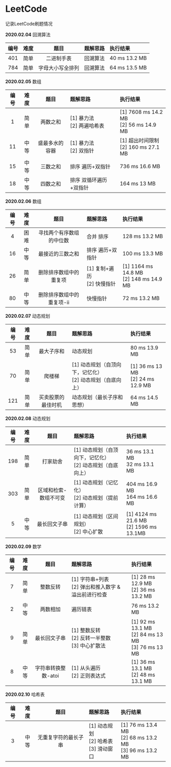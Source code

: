 # LeetCode

 记录LeetCode刷题情况

**2020.02.04**	回溯算法

| 编号 | 难度 |       题目       | 题解思路 | 执行结果      |
| :--: | :--: | :--------------: | :------- | :------------ |
| 401  | 简单 |    二进制手表    | 回溯算法 | 40 ms 13.2 MB |
| 784  | 简单 | 字母大小写全排列 | 回溯算法 | 64 ms 13.5 MB |

**2020.02.05**	数组

| 编号 | 难度 |      题目      | 题解思路                       | 执行结果                                     |
| :--: | :--: | :------------: | :----------------------------- | :------------------------------------------- |
|  1   | 简单 |    两数之和    | [1] 暴力法<br />[2] 两遍哈希表 | [1] 7608 ms 14.2 MB<br />[2] 56 ms   14.9 MB |
|  11  | 中等 | 盛最多水的容器 | [1] 暴力法<br />[2] 双指针     | [1] 超出时间限制<br />[2] 160 ms  27.1 MB    |
|  15  | 中等 |    三数之和    | 排序 遍历+双指针               | 736 ms  16.6 MB                              |
|  18  | 中等 |    四数之和    | 排序 双循环遍历+双指针         | 164 ms  13 MB                                |

**2020.02.06**	数组

| 编号 | 难度 |           题目            | 题解思路                        | 执行结果                                     |
| :--: | :--: | :-----------------------: | :------------------------------ | :------------------------------------------- |
|  4   | 困难 | 寻找两个有序数组的中位数  | 合并 排序                       | 128 ms  13.2 MB                              |
|  16  | 中等 |     最接近的三数之和      | 排序 遍历+双指针                | 100 ms  13.3 MB                              |
|  26  | 简单 |  删除排序数组中的重复项   | [1] 复制+遍历<br />[2] 快慢指针 | [1] 1164 ms 14.8 MB<br />[2] 148 ms  14.9 MB |
|  80  | 中等 | 删除排序数组中的重复项-ii | 快慢指针                        | 72 ms   13.2 MB                              |

**2020.02.07**	动态规划

| 编号 | 难度 |        题目        | 题解思路                                                     | 执行结果                                   |
| :--: | :--: | :----------------: | :----------------------------------------------------------- | :----------------------------------------- |
|  53  | 简单 |     最大子序和     | 动态规划                                                     | 80 ms   13.9 MB                            |
|  70  | 简单 |       爬楼梯       | [1] 动态规划（自顶向下，记忆化）<br />[2] 动态规划（自底向上） | [1] 36 ms   13 MB<br />[2] 24 ms   12.9 MB |
| 121  | 简单 | 买卖股票的最佳时机 | 动态规划（最长子序和思想）                                   | 64 ms   14.5 MB                            |

**2020.02.08**	动态规划

| 编号 | 难度 |         题目          | 题解思路                                                     | 执行结果                                    |
| :--: | :--: | :-------------------: | :----------------------------------------------------------- | :------------------------------------------ |
| 198  | 简单 |       打家劫舍        | [1] 动态规划（自顶向下，记忆化）<br /> [2] 动态规划（自底向上） | 36 ms   13.1 MB<br />32 ms   13.1 MB        |
| 303  | 简单 | 区域和检索-数组不可变 | [1] 动态规划（记忆化）<br />[2] 动态规划（提前计算）         | 404 ms  16.9 MB<br />164 ms  16.6 MB        |
|  5   | 中等 |     最长回文子串      | [1] 动态规划（区间规划）<br />[2] 中心扩散                   | [1] 4124 ms 21.6 MB<br />[2] 1596 ms 13.1MB |

**2020.02.09**	数学

| 编号 | 难度 |         题目          | 题解思路                                                 | 执行结果                                                     |
| :--: | :--: | :-------------------: | :------------------------------------------------------- | :----------------------------------------------------------- |
|  7   | 简单 |       整数反转        | [1] 字符串+列表<br />[2] 弹出和推入数字 & 溢出前进行检查 | [1] 28 ms   12.9 MB<br />[2] 36 ms   13.2 MB                 |
|  2   | 中等 | 两数相加 | 遍历链表                                                 | 76 ms 13.2 MB                                                |
|  9   | 简单 |     最长回文子串      | [1] 整数反转<br />[2] 反转一半整数<br />[3] 中心扩散法   | [1] 92 ms    13.1 MB<br />[2] 84 ms    13 MB<br />[3] 76 ms    13 MB |
| 8 | 中等 | 字符串转换整数-atoi | [1] 从头遍历<br />[2] 正则表达式 | [1] 36 ms    13.1 MB<br />[2] 48 ms    13.1 MB |

**2020.02.10** 	哈希表

| 编号 | 难度 |         题目         | 题解思路                                       | 执行结果                                                     |
| :--: | :--: | :------------------: | :--------------------------------------------- | :----------------------------------------------------------- |
|  3   | 中等 | 无重复字符的最长子串 | [1] 动态规划<br />[2] 哈希表<br />[3] 滑动窗口 | [1] 76 ms   13.4 MB<br />[2] 68 ms   13.2 MB<br />[3] 96 ms   13.2 MB |

